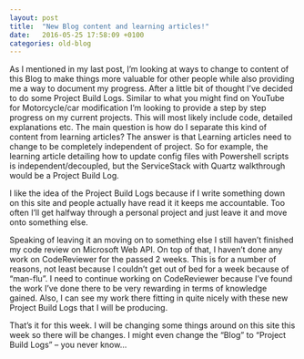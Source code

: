 ```yaml
---
layout: post
title:  "New Blog content and learning articles!"
date:   2016-05-25 17:58:09 +0100
categories: old-blog
---
```

As I mentioned in my last post, I’m looking at ways to change to content of this Blog to make things more valuable for other people while also providing me a way to document my progress.  After a little bit of thought I’ve decided to do some Project Build Logs.  Similar to what you might find on YouTube for Motorcycle/car modification I’m looking to provide a step by step progress on my current projects.  This will most likely include code, detailed explanations etc.  The main question is how do I separate this kind of content from learning articles?  The answer is that Learning articles need to change to be completely independent of project.   So for example, the learning article detailing how to update config files with Powershell scripts is independent/decoupled, but the ServiceStack with Quartz walkthrough would be a Project Build Log.

I like the idea of the Project Build Logs because if I write something down on this site and people actually have read it it keeps me accountable.  Too often I’ll get halfway through a personal project and just leave it and move onto something else.

Speaking of leaving it an moving on to something else I still haven’t finished my code review on Microsoft Web API.  On top of that, I haven’t done any work on CodeReviewer for the passed 2 weeks.  This is for a number of reasons, not least because I couldn’t get out of bed for a week because of “man-flu”.  I need to continue working on CodeReviewer because I’ve found the work I’ve done there to be very rewarding in terms of knowledge gained.  Also, I can see my work there fitting in quite nicely with these new Project Build Logs that I will be producing.

That’s it for this week.  I will be changing some things around on this site this week so there will be changes.  I might even change the “Blog” to “Project Build Logs” – you never know…

